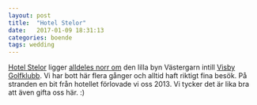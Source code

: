 ```yaml
---
layout: post
title:  "Hotel Stelor"
date:   2017-01-09 18:31:13
categories: boende
tags: wedding
---
```

[Hotel Stelor](http://www.stelor.se) ligger [alldeles norr om](https://goo.gl/maps/kBJ2iUybynM2) den lilla byn Västergarn intill [Visby Golfklubb](http://www.visbygk.com). Vi har bott här flera gånger och alltid haft riktigt fina besök. På stranden en bit från hotellet förlovade vi oss 2013. Vi tycker det är lika bra att även gifta oss här. :)